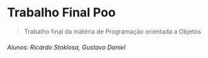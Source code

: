 
# Trabalho Final Poo  

> Trabalho final da matéria de Programação orientada a Objetos  


###### Alunos: Ricardo Stoklosa, Gustavo Daniel
<!--stackedit_data:
eyJoaXN0b3J5IjpbLTU2NDAxNTY5NF19
-->